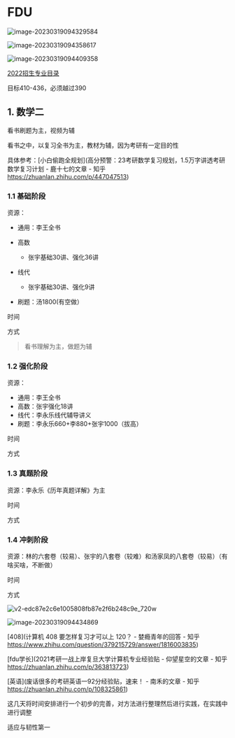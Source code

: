 # FDU


![image-20230319094329584](https://picbed-1308729097.cos.ap-shanghai.myqcloud.com/typora/image-20230319094329584.png)

![image-20230319094358617](https://picbed-1308729097.cos.ap-shanghai.myqcloud.com/typora/image-20230319094358617.png)

![image-20230319094409358](https://picbed-1308729097.cos.ap-shanghai.myqcloud.com/typora/image-20230319094409358.png)

[2022招生专业目录](https://www.zhihu.com/search?type=content&q=%E5%A4%8D%E6%97%A6cs%E4%B8%93%E7%A1%95%E4%B8%93%E4%B8%9A%E6%96%B9%E5%90%91)

目标410-436，必须越过390



## 1. 数学二

看书刷题为主，视频为辅

看书之中，以复习全书为主，教材为辅，因为考研有一定目的性

具体参考：[小白偷跑全规划](高分预警：23考研数学复习规划，1.5万字讲透考研数学复习计划 - 鹿十七的文章 - 知乎 https://zhuanlan.zhihu.com/p/447047513)

### 1.1 基础阶段

资源：

+ 通用：李王全书

+ 高数
  + 张宇基础30讲、强化36讲
+ 线代
  + 张宇基础30讲、强化9讲
+ 刷题：汤1800(有空做）

时间

方式

> 看书理解为主，做题为辅

### 1.2 强化阶段

资源：

+ 通用：李王全书
+ 高数：张宇强化18讲
+ 线代：李永乐线代辅导讲义
+ 刷题：李永乐660+李880+张宇1000（拔高）

时间

方式

### 1.3 真题阶段

资源：李永乐《历年真题详解》为主

时间

方式

### 1.4 冲刺阶段

资源：林的六套卷（较易）、张宇的八套卷（较难）和汤家凤的八套卷（较易）（有啥买啥，不断做）

时间

方式

![v2-edc87e2c6e1005808fb87e2f6b248c9e_720w](https://picbed-1308729097.cos.ap-shanghai.myqcloud.com/typora/v2-edc87e2c6e1005808fb87e2f6b248c9e_720w.webp)

![image-20230319094434869](https://picbed-1308729097.cos.ap-shanghai.myqcloud.com/typora/image-20230319094434869.png)

[408](计算机 408 要怎样复习才可以上 120？ - 婪瘾青年的回答 - 知乎 https://www.zhihu.com/question/379215729/answer/1816003835)

[fdu学长](2021考研一战上岸复旦大学计算机专业经验贴 - 仰望星空的文章 - 知乎 https://zhuanlan.zhihu.com/p/363813723)

[英语](废话很多的考研英语一92分经验贴，速来！ - 南禾的文章 - 知乎 https://zhuanlan.zhihu.com/p/108325861)

这几天将时间安排进行一个初步的完善，对方法进行整理然后进行实践，在实践中进行调整

适应与韧性第一

